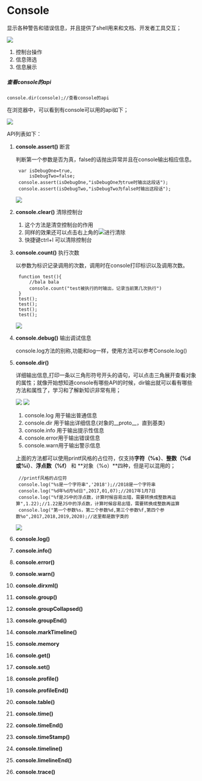 # Console

显示各种警告和错误信息，并且提供了shell用来和文档、开发者工具交互；

![](http://i.imgur.com/28zDYpL.jpg)

1. 控制台操作
2. 信息筛选
3. 信息展示

##### 查看console的api

    console.dir(console);//查看console的api

在浏览器中，可以看到有console可以用的api如下；

![](http://i.imgur.com/QeaYwnM.jpg)

API列表如下：

1. **console.assert()**		断言
	
	判断第一个参数是否为真，false的话抛出异常并且在console输出相应信息。

		var isDebugOne=true,
	        isDebugTwo=false;
	    console.assert(isDebugOne,"isDebugOne为true时输出这段话");
	    console.assert(isDebugTwo,"isDebugTwo为false时输出这段话");

	![](http://i.imgur.com/kEdYQXO.png)

2. **console.clear()**		清除控制台
	1. 这个方法是清空控制台的作用
	2. 同样的效果还可以点击右上角的![](https://sfault-image.b0.upaiyun.com/212/811/2128116153-56fde2dbba5f5_articlex)进行清除
	3. 快捷键ctrl+l 可以清除控制台
	
3. **console.count()**		执行次数
	
	以参数为标识记录调用的次数，调用时在console打印标识以及调用次数。

	    function test(){
	        //bala bala
	        console.count("test被执行的时输出，记录当前第几次执行")
	    }
	    test();
	    test();
	    test();
	    test();

	![](http://i.imgur.com/BA8rOFL.png)

4. **console.debug()**	输出调试信息

	console.log方法的别称,功能和log一样，使用方法可以参考Console.log()

5. **console.dir()**
	
	详细输出信息,打印一条以三角形符号开头的语句，可以点击三角展开查看对象的属性；就像开始想知道console有哪些API的时候，dir输出就可以看有哪些方法和属性了，学习和了解新知识非常有用；

	![](http://i.imgur.com/TVKNmUY.png)
	![](http://i.imgur.com/yvlnYAB.png)

	1. console.log 用于输出普通信息
	2. console.dir 用于输出详细信息{对象的__proto__，直到基类}
	3. console.info 用于输出提示性信息
	4. console.error用于输出错误信息
	5. console.warn用于输出警示信息

	上面的方法都可以使用printf风格的占位符，仅支持**字符（%s）**、**整数（%d或%i）**、**浮点数（%f）** 和 **对象（%o）**四种，但是可以混用的；

	    //printf风格的占位符
	    console.log("%s是一个字符串",'2018');//2018是一个字符串
	    console.log("%d年%d月%d日",2017,01,07);//2017年1月7日
	    console.log("%f是JS中的浮点数，计算时候容易出错，需要转换成整数再运算",1.22);//1.22是JS中的浮点数，计算时候容易出错，需要转换成整数再运算
	    console.log("第一个参数%s，第二个参数%d,第三个参数%f,第四个参数%o",2017,2018,2019,2020);//这里都是数字类的

	![](http://i.imgur.com/ss8Xrlr.png)


6. **console.log()**
7. **console.info()**
7. **console.error()**
8. **console.warn()**

7. **console.dirxml()**
8. **console.group()**
9. **console.groupCollapsed()**
9. **console.groupEnd()**
12. **console.markTimeline()**
13. **console.memory**
14. **console.get()**
15. **console.set()**
16. **console.profile()**
17. **console.profileEnd()**
18. **console.table()**
19. **console.time()**
20. **console.timeEnd()**
21. **console.timeStamp()**
22. **console.timeline()**
23. **console.limelineEnd()**
24. **console.trace()**